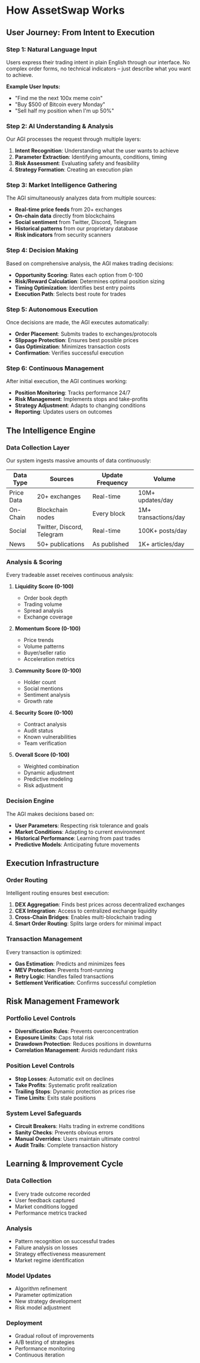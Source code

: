 # How AssetSwap Works

## User Journey: From Intent to Execution

### Step 1: Natural Language Input
Users express their trading intent in plain English through our interface. No complex order forms, no technical indicators – just describe what you want to achieve.

**Example User Inputs:**
- "Find me the next 100x meme coin"
- "Buy $500 of Bitcoin every Monday"
- "Sell half my position when I'm up 50%"

### Step 2: AI Understanding & Analysis
Our AGI processes the request through multiple layers:

1. **Intent Recognition**: Understanding what the user wants to achieve
2. **Parameter Extraction**: Identifying amounts, conditions, timing
3. **Risk Assessment**: Evaluating safety and feasibility
4. **Strategy Formation**: Creating an execution plan

### Step 3: Market Intelligence Gathering
The AGI simultaneously analyzes data from multiple sources:

- **Real-time price feeds** from 20+ exchanges
- **On-chain data** directly from blockchains
- **Social sentiment** from Twitter, Discord, Telegram
- **Historical patterns** from our proprietary database
- **Risk indicators** from security scanners

### Step 4: Decision Making
Based on comprehensive analysis, the AGI makes trading decisions:

- **Opportunity Scoring**: Rates each option from 0-100
- **Risk/Reward Calculation**: Determines optimal position sizing
- **Timing Optimization**: Identifies best entry points
- **Execution Path**: Selects best route for trades

### Step 5: Autonomous Execution
Once decisions are made, the AGI executes automatically:

- **Order Placement**: Submits trades to exchanges/protocols
- **Slippage Protection**: Ensures best possible prices
- **Gas Optimization**: Minimizes transaction costs
- **Confirmation**: Verifies successful execution

### Step 6: Continuous Management
After initial execution, the AGI continues working:

- **Position Monitoring**: Tracks performance 24/7
- **Risk Management**: Implements stops and take-profits
- **Strategy Adjustment**: Adapts to changing conditions
- **Reporting**: Updates users on outcomes

## The Intelligence Engine

### Data Collection Layer
Our system ingests massive amounts of data continuously:

| Data Type | Sources | Update Frequency | Volume |
|-----------|---------|------------------|---------|
| Price Data | 20+ exchanges | Real-time | 10M+ updates/day |
| On-Chain | Blockchain nodes | Every block | 1M+ transactions/day |
| Social | Twitter, Discord, Telegram | Real-time | 100K+ posts/day |
| News | 50+ publications | As published | 1K+ articles/day |

### Analysis & Scoring
Every tradeable asset receives continuous analysis:

1. **Liquidity Score (0-100)**
   - Order book depth
   - Trading volume
   - Spread analysis
   - Exchange coverage

2. **Momentum Score (0-100)**
   - Price trends
   - Volume patterns
   - Buyer/seller ratio
   - Acceleration metrics

3. **Community Score (0-100)**
   - Holder count
   - Social mentions
   - Sentiment analysis
   - Growth rate

4. **Security Score (0-100)**
   - Contract analysis
   - Audit status
   - Known vulnerabilities
   - Team verification

5. **Overall Score (0-100)**
   - Weighted combination
   - Dynamic adjustment
   - Predictive modeling
   - Risk adjustment

### Decision Engine
The AGI makes decisions based on:

- **User Parameters**: Respecting risk tolerance and goals
- **Market Conditions**: Adapting to current environment
- **Historical Performance**: Learning from past trades
- **Predictive Models**: Anticipating future movements

## Execution Infrastructure

### Order Routing
Intelligent routing ensures best execution:

1. **DEX Aggregation**: Finds best prices across decentralized exchanges
2. **CEX Integration**: Access to centralized exchange liquidity
3. **Cross-Chain Bridges**: Enables multi-blockchain trading
4. **Smart Order Routing**: Splits large orders for minimal impact

### Transaction Management
Every transaction is optimized:

- **Gas Estimation**: Predicts and minimizes fees
- **MEV Protection**: Prevents front-running
- **Retry Logic**: Handles failed transactions
- **Settlement Verification**: Confirms successful completion

## Risk Management Framework

### Portfolio Level Controls
- **Diversification Rules**: Prevents overconcentration
- **Exposure Limits**: Caps total risk
- **Drawdown Protection**: Reduces positions in downturns
- **Correlation Management**: Avoids redundant risks

### Position Level Controls
- **Stop Losses**: Automatic exit on declines
- **Take Profits**: Systematic profit realization
- **Trailing Stops**: Dynamic protection as prices rise
- **Time Limits**: Exits stale positions

### System Level Safeguards
- **Circuit Breakers**: Halts trading in extreme conditions
- **Sanity Checks**: Prevents obvious errors
- **Manual Overrides**: Users maintain ultimate control
- **Audit Trails**: Complete transaction history

## Learning & Improvement Cycle

### Data Collection
- Every trade outcome recorded
- User feedback captured
- Market conditions logged
- Performance metrics tracked

### Analysis
- Pattern recognition on successful trades
- Failure analysis on losses
- Strategy effectiveness measurement
- Market regime identification

### Model Updates
- Algorithm refinement
- Parameter optimization
- New strategy development
- Risk model adjustment

### Deployment
- Gradual rollout of improvements
- A/B testing of strategies
- Performance monitoring
- Continuous iteration